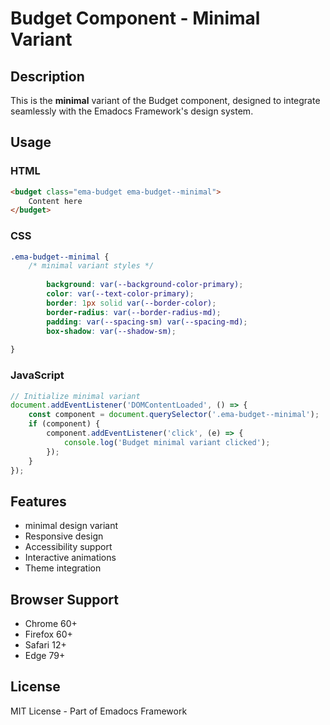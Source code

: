 # Budget Component - Minimal Variant

## Description
This is the **minimal** variant of the Budget component, designed to integrate seamlessly with the Emadocs Framework's design system.

## Usage

### HTML
```html
<budget class="ema-budget ema-budget--minimal">
    Content here
</budget>
```

### CSS
```css
.ema-budget--minimal {
    /* minimal variant styles */
    
        background: var(--background-color-primary);
        color: var(--text-color-primary);
        border: 1px solid var(--border-color);
        border-radius: var(--border-radius-md);
        padding: var(--spacing-sm) var(--spacing-md);
        box-shadow: var(--shadow-sm);
    
}
```

### JavaScript
```javascript
// Initialize minimal variant
document.addEventListener('DOMContentLoaded', () => {
    const component = document.querySelector('.ema-budget--minimal');
    if (component) {
        component.addEventListener('click', (e) => {
            console.log('Budget minimal variant clicked');
        });
    }
});
```

## Features
- minimal design variant
- Responsive design
- Accessibility support
- Interactive animations
- Theme integration

## Browser Support
- Chrome 60+
- Firefox 60+
- Safari 12+
- Edge 79+

## License
MIT License - Part of Emadocs Framework
